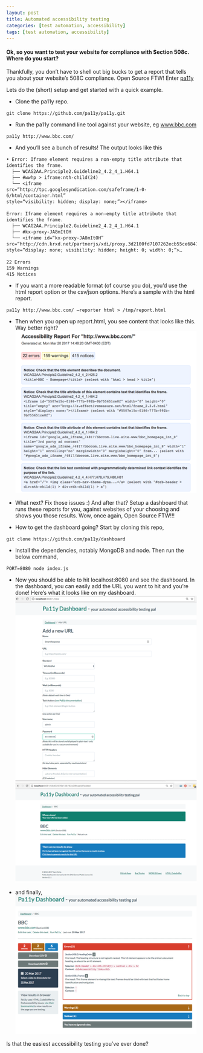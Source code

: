 ```yaml
---
layout: post
title: Automated accessibility testing
categories: [test automation, accessibility]
tags: [test automation, accessibility]
---
```

#### Ok, so you want to test your website for compliance with Section 508c.  Where do you start?

Thankfully, you don’t have to shell out big bucks to get a report that tells you about your website’s 508C compliance. Open Source FTW! Enter [pa11y](http://pa11y.org/)


Lets do the (short) setup and get started with a quick example.

* Clone the pa11y repo.

```
git clone https://github.com/pa11y/pa11y.git
```

* Run the pa11y command line tool against your website, eg www.bbc.com

```
pa11y http://www.bbc.com/
```

* And you’ll see a bunch of results! The output looks like this

```
• Error: Iframe element requires a non-empty title attribute that identifies the frame.
  ├── WCAG2AA.Principle2.Guideline2_4.2_4_1.H64.1
  ├── #wwhp > iframe:nth-child(24)
  └── <iframe
src=“http://tpc.googlesyndication.com/safeframe/1-0-6/html/container.html”
style=“visibility: hidden; display: none;”></iframe>
 
Error: Iframe element requires a non-empty title attribute that identifies the frame.
  ├── WCAG2AA.Principle2.Guideline2_4.2_4_1.H64.1
  ├── #kx-proxy-JA8mItOH
  └── <iframe id=“kx-proxy-JA8mItOH”
src=“http://cdn.krxd.net/partnerjs/xdi/proxy.3d2100fd7107262ecb55ce6847f01fa5.html#!kxcid=JA8mItOH&amp;kxt=http%3A%2F%2Fwww.bbc.com&amp;kxcl=cdn&amp;kxp=”
style=“display: none; visibility: hidden; height: 0; width: 0;”>…

22 Errors
159 Warnings
415 Notices
```

* If you want a more readable format (of course you do), you’d use the
html report option or the csv/json options. Here’s a sample with the
html report.

```
pa11y http://www.bbc.com/ –reporter html > /tmp/report.html
```

* Then when you open up report.html, you see content that looks like this.
Way better right? 
![placeholder](/assets/images/pa11y_html_report.png)

* What next? Fix those issues :) And after that? Setup a dashboard that
runs these reports for you, against websites of your choosing and shows
you those results. Wow, once again, Open Source FTW!!!

* How to get the dashboard going? Start by cloning this repo,

```
git clone https://github.com/pa11y/dashboard
```

* Install the dependencies, notably MongoDB and node. Then run the below
command,

```
PORT=8080 node index.js
```

* Now you should be able to hit localhost:8080 and see the dashboard. In
the dashboard, you can easily add the URL you want to hit and you’re
done! Here’s what it looks like on my dashboard.
![placeholder](/assets/images/pa11y_dashboard_setup.png)
![placeholder](/assets/images/pa11y_dashboard.png)

* and finally,
![placeholder](/assets/images/pa11y_sample_dashboard.png)

Is that the easiest accessibility testing you’ve ever done?
